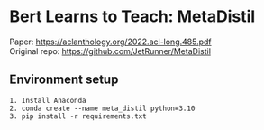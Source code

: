 # Bert Learns to Teach: MetaDistil

Paper: https://aclanthology.org/2022.acl-long.485.pdf \
Original repo: https://github.com/JetRunner/MetaDistil

## Environment setup

```
1. Install Anaconda
2. conda create --name meta_distil python=3.10
3. pip install -r requirements.txt
```

